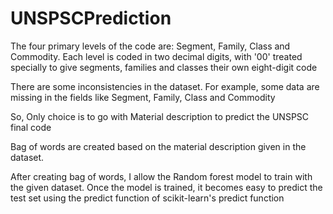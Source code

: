 # UNSPSCPrediction

The four primary levels of the code are: Segment, Family, Class and Commodity.
Each level is coded in two decimal digits, with '00' treated specially to give segments, families and classes their own eight-digit code

There are some inconsistencies in the dataset. For example, some data are missing in the fields like Segment, Family, Class and Commodity

So, Only choice is to go with Material description to predict the UNSPSC final code

Bag of words are created based on the material description given in the dataset. 

After creating bag of words, I allow the Random forest model to train with the given dataset. Once the model is trained, it becomes easy to predict the test set using the predict function of scikit-learn's predict function
